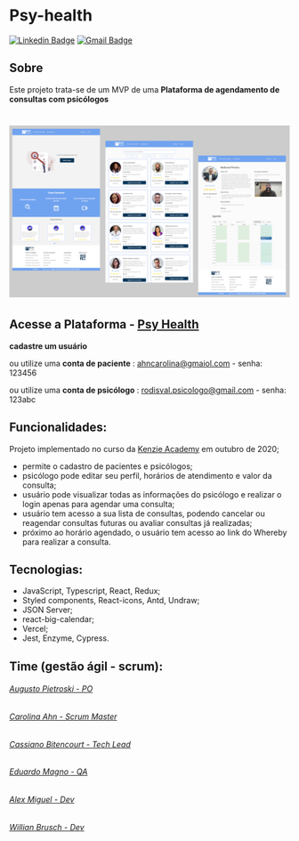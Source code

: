 # Psy-health

[![Linkedin Badge](https://img.shields.io/badge/-LinkedIn-blue?style=flat-square&logo=Linkedin&logoColor=white&link=https://www.linkedin.com/in/carolina-ahn/)](https://www.linkedin.com/in/carolina-ahn/)
[![Gmail Badge](https://img.shields.io/badge/-Gmail-c14438?style=flat-square&logo=Gmail&logoColor=white&link=mailto:ahncarolina@gmail.com)](mailto:ahncarolina@gmail.com)

## Sobre

Este projeto trata-se de um MVP de uma **Plataforma de agendamento de consultas com psicólogos**

<h1 align = center>
    <img src="src/assets/imgs/psy-health.png">
</h1>

## Acesse a Plataforma - **[Psy Health](https://psy-health.vercel.app/)**

**cadastre um usuário**

ou utilize uma **conta de paciente** : ahncarolina@gmaiol.com - senha: 123456

ou utilize uma **conta de psicólogo** : rodisval.psicologo@gmail.com - senha: 123abc

## Funcionalidades:

Projeto implementado no curso da [Kenzie Academy](https://kenzie.com.br/) em outubro de 2020;

- permite o cadastro de pacientes e psicólogos;
- psicólogo pode editar seu perfil, horários de atendimento e valor da consulta;
- usuário pode visualizar todas as informações do psicólogo e realizar o login apenas para agendar uma consulta;
- usuário tem acesso a sua lista de consultas, podendo cancelar ou reagendar consultas futuras ou avaliar consultas já realizadas;
- próximo ao horário agendado, o usuário tem acesso ao link do Whereby para realizar a consulta.

## Tecnologias:

- JavaScript, Typescript, React, Redux;
- Styled components, React-icons, Antd, Undraw;
- JSON Server;
- react-big-calendar;
- Vercel;
- Jest, Enzyme, Cypress.

## Time (gestão ágil - scrum):

###### [Augusto Pietroski - PO](https://www.linkedin.com/in/augusto-pietroski/)

###### [Carolina Ahn - Scrum Master](https://www.linkedin.com/in/carolina-ahn/)

###### [Cassiano Bitencourt - Tech Lead](https://www.linkedin.com/in/cassiano-doederlein-648592148/)

###### [Eduardo Magno - QA](https://www.linkedin.com/in/edu-magno/)

###### [Alex Miguel - Dev](https://www.linkedin.com/in/alexmiguel95/)

###### [Willian Brusch - Dev](https://www.linkedin.com/in/willian-brusch-237448154/)
